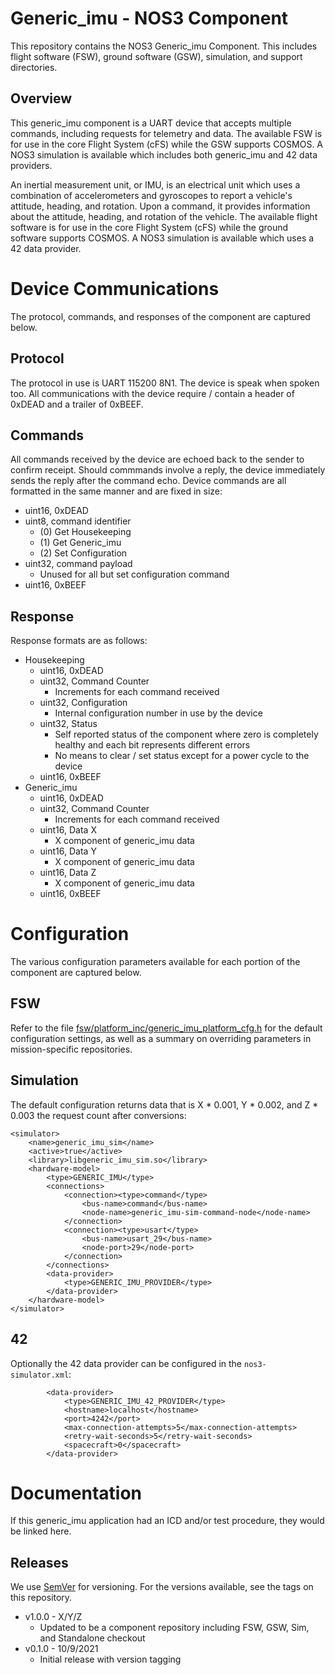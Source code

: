 # Generic_imu - NOS3 Component
This repository contains the NOS3 Generic_imu Component.
This includes flight software (FSW), ground software (GSW), simulation, and support directories.

## Overview
This generic_imu component is a UART device that accepts multiple commands, including requests for telemetry and data.
The available FSW is for use in the core Flight System (cFS) while the GSW supports COSMOS.
A NOS3 simulation is available which includes both generic_imu and 42 data providers.

An inertial measurement unit, or IMU, is an electrical unit which uses a combination of accelerometers and gyroscopes to
report a vehicle's attitude, heading, and rotation. 
Upon a command, it provides information about the attitude, heading, and rotation of the vehicle.
The available flight software is for use in the core Flight System (cFS) while the ground software supports COSMOS.
A NOS3 simulation is available which uses a 42 data provider.


# Device Communications
The protocol, commands, and responses of the component are captured below.

## Protocol
The protocol in use is UART 115200 8N1.
The device is speak when spoken too.
All communications with the device require / contain a header of 0xDEAD and a trailer of 0xBEEF.

## Commands
All commands received by the device are echoed back to the sender to confirm receipt.
Should commmands involve a reply, the device immediately sends the reply after the command echo.
Device commands are all formatted in the same manner and are fixed in size:
* uint16, 0xDEAD
* uint8, command identifier
  - (0) Get Housekeeping
  - (1) Get Generic_imu
  - (2) Set Configuration
* uint32, command payload
  - Unused for all but set configuration command
* uint16, 0xBEEF

## Response
Response formats are as follows:
* Housekeeping
  - uint16, 0xDEAD
  - uint32, Command Counter
    * Increments for each command received
  - uint32, Configuration
    * Internal configuration number in use by the device
  - uint32, Status
    * Self reported status of the component where zero is completely healthy and each bit represents different errors
    * No means to clear / set status except for a power cycle to the device
  - uint16, 0xBEEF
* Generic_imu
  - uint16, 0xDEAD
  - uint32, Command Counter
    * Increments for each command received
  - uint16, Data X
    * X component of generic_imu data
  - uint16, Data Y
    * X component of generic_imu data
  - uint16, Data Z
    * X component of generic_imu data
  - uint16, 0xBEEF


# Configuration
The various configuration parameters available for each portion of the component are captured below.

## FSW
Refer to the file [fsw/platform_inc/generic_imu_platform_cfg.h](fsw/platform_inc/generic_imu_platform_cfg.h) for the default
configuration settings, as well as a summary on overriding parameters in mission-specific repositories.

## Simulation
The default configuration returns data that is X * 0.001, Y * 0.002, and Z * 0.003 the request count after conversions:
```
<simulator>
    <name>generic_imu_sim</name>
    <active>true</active>
    <library>libgeneric_imu_sim.so</library>
    <hardware-model>
        <type>GENERIC_IMU</type>
        <connections>
            <connection><type>command</type>
                <bus-name>command</bus-name>
                <node-name>generic_imu-sim-command-node</node-name>
            </connection>
            <connection><type>usart</type>
                <bus-name>usart_29</bus-name>
                <node-port>29</node-port>
            </connection>
        </connections>
        <data-provider>
            <type>GENERIC_IMU_PROVIDER</type>
        </data-provider>
    </hardware-model>
</simulator>
```

## 42
Optionally the 42 data provider can be configured in the `nos3-simulator.xml`:
```
        <data-provider>
            <type>GENERIC_IMU_42_PROVIDER</type>
            <hostname>localhost</hostname>
            <port>4242</port>
            <max-connection-attempts>5</max-connection-attempts>
            <retry-wait-seconds>5</retry-wait-seconds>
            <spacecraft>0</spacecraft>
        </data-provider>
```


# Documentation
If this generic_imu application had an ICD and/or test procedure, they would be linked here.

## Releases
We use [SemVer](http://semver.org/) for versioning. For the versions available, see the tags on this repository.
* v1.0.0 - X/Y/Z 
  - Updated to be a component repository including FSW, GSW, Sim, and Standalone checkout
* v0.1.0 - 10/9/2021 
  - Initial release with version tagging
